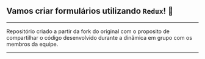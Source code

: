 ## Vamos criar formulários utilizando `Redux`! 🚀

---

Repositório criado a partir da fork do original com o proposito de compartilhar o código desenvolvido durante a dinâmica em grupo com os membros da equipe.

---
